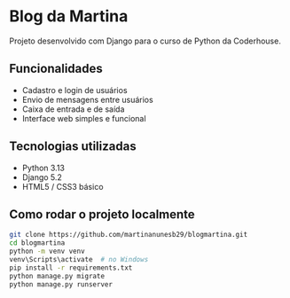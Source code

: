 # Blog da Martina 

Projeto desenvolvido com Django para o curso de Python da Coderhouse.

## Funcionalidades
- Cadastro e login de usuários
- Envio de mensagens entre usuários
- Caixa de entrada e de saída
- Interface web simples e funcional

## Tecnologias utilizadas
- Python 3.13
- Django 5.2
- HTML5 / CSS3 básico

## Como rodar o projeto localmente

```bash
git clone https://github.com/martinanunesb29/blogmartina.git
cd blogmartina
python -m venv venv
venv\Scripts\activate  # no Windows
pip install -r requirements.txt
python manage.py migrate
python manage.py runserver
